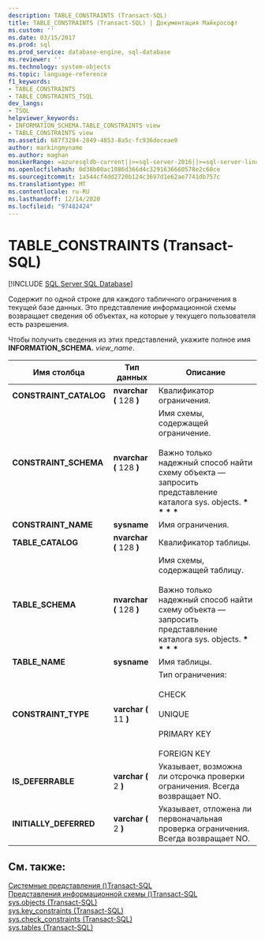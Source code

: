 ```yaml
---
description: TABLE_CONSTRAINTS (Transact-SQL)
title: TABLE_CONSTRAINTS (Transact-SQL) | Документация Майкрософт
ms.custom: ''
ms.date: 03/15/2017
ms.prod: sql
ms.prod_service: database-engine, sql-database
ms.reviewer: ''
ms.technology: system-objects
ms.topic: language-reference
f1_keywords:
- TABLE_CONSTRAINTS
- TABLE_CONSTRAINTS_TSQL
dev_langs:
- TSQL
helpviewer_keywords:
- INFORMATION_SCHEMA.TABLE_CONSTRAINTS view
- TABLE_CONSTRAINTS view
ms.assetid: 687f3284-2849-4853-8a5c-fc936deceae0
author: markingmyname
ms.author: maghan
monikerRange: =azuresqldb-current||>=sql-server-2016||>=sql-server-linux-2017||=azuresqldb-mi-current
ms.openlocfilehash: 0d38b00ac1086d366d4c3291636660578e2c60ce
ms.sourcegitcommit: 1a544cf4dd2720b124c3697d1e62ae7741db757c
ms.translationtype: MT
ms.contentlocale: ru-RU
ms.lasthandoff: 12/14/2020
ms.locfileid: "97482424"
---
```

# <a name="table_constraints-transact-sql"></a>TABLE_CONSTRAINTS (Transact-SQL)
[!INCLUDE [SQL Server SQL Database](../../includes/applies-to-version/sql-asdb.md)]

  Содержит по одной строке для каждого табличного ограничения в текущей базе данных. Это представление информационной схемы возвращает сведения об объектах, на которые у текущего пользователя есть разрешения.  
  
 Чтобы получить сведения из этих представлений, укажите полное имя **INFORMATION_SCHEMA.** _view_name_.  
  
|Имя столбца|Тип данных|Описание|  
|-----------------|---------------|-----------------|  
|**CONSTRAINT_CATALOG**|**nvarchar (** 128 **)**|Квалификатор ограничения.|  
|**CONSTRAINT_SCHEMA**|**nvarchar (** 128 **)**|Имя схемы, содержащей ограничение.<br /><br /> Важно только надежный способ найти схему объекта — запросить представление каталога sys. objects. <strong> \* \* \* \* </strong>|  
|**CONSTRAINT_NAME**|**sysname**|Имя ограничения.|  
|**TABLE_CATALOG**|**nvarchar (** 128 **)**|Квалификатор таблицы.|  
|**TABLE_SCHEMA**|**nvarchar (** 128 **)**|Имя схемы, содержащей таблицу.<br /><br /> Важно только надежный способ найти схему объекта — запросить представление каталога sys. objects. <strong> \* \* \* \* </strong>|  
|**TABLE_NAME**|**sysname**|Имя таблицы.|  
|**CONSTRAINT_TYPE**|**varchar (** 11 **)**|Тип ограничения:<br /><br /> CHECK<br /><br /> UNIQUE<br /><br /> PRIMARY KEY<br /><br /> FOREIGN KEY|  
|**IS_DEFERRABLE**|**varchar (** 2 **)**|Указывает, возможна ли отсрочка проверки ограничения. Всегда возвращает NO.|  
|**INITIALLY_DEFERRED**|**varchar (** 2 **)**|Указывает, отложена ли первоначальная проверка ограничения. Всегда возвращает NO.|  
  
## <a name="see-also"></a>См. также:  
 [Системные представления &#40;&#41;Transact-SQL ](../../t-sql/language-reference.md)   
 [Представления информационной схемы &#40;&#41;Transact-SQL ](~/relational-databases/system-information-schema-views/system-information-schema-views-transact-sql.md)   
 [sys.objects (Transact-SQL)](../../relational-databases/system-catalog-views/sys-objects-transact-sql.md)   
 [sys.key_constraints &#40;Transact-SQL&#41;](../../relational-databases/system-catalog-views/sys-key-constraints-transact-sql.md)   
 [sys.check_constraints &#40;Transact-SQL&#41;](../../relational-databases/system-catalog-views/sys-check-constraints-transact-sql.md)   
 [sys.tables (Transact-SQL)](../../relational-databases/system-catalog-views/sys-tables-transact-sql.md)  
  
